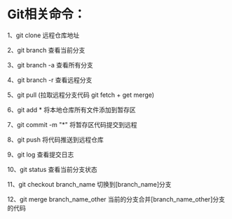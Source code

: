# Git相关命令：

1、git clone 远程仓库地址

2、git branch 查看当前分支

3、git branch -a 查看所有分支

4、git branch -r 查看远程分支

5、git pull (拉取远程分支代码 git fetch + get merge)

6、git add * 将本地仓库所有文件添加到暂存区

7、git commit -m "*" 将暂存区代码提交到远程

8、git push 将代码推送到远程仓库

9、git log 查看提交日志

10、git status 查看当前分支状态

11、git checkout branch_name 切换到[branch_name]分支

12、git merge branch_name_other 当前的分支合并[branch_name_other]分支的代码
